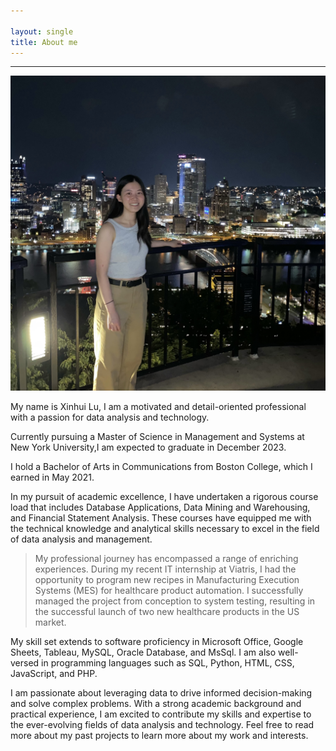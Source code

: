 ```yaml
---

layout: single
title: About me
---
```


---
![image 1](/image/About-phto.jpg)

My name is Xinhui Lu,  I am a motivated and detail-oriented professional with a passion for data analysis and technology. 
		
Currently pursuing a Master of Science in Management and Systems at New York University,I am expected to graduate in December 2023.
		
I hold a Bachelor of Arts in Communications from Boston College, which I earned in May 2021.

		
In my pursuit of academic excellence, I have undertaken a rigorous course load that includes Database
Applications, Data Mining and Warehousing, and Financial Statement Analysis. These courses have equipped me with
the technical knowledge and analytical skills necessary to excel in the field of data analysis and management.</p>
		

>My professional journey has encompassed a range of enriching experiences. During my recent IT internship at
Viatris, I had the opportunity to program new recipes in Manufacturing Execution Systems (MES) for healthcare
product automation. I successfully managed the project from conception to system testing, resulting in the
successful launch of two new healthcare products in the US market.


My skill set extends to software proficiency in Microsoft Office, Google Sheets, Tableau, MySQL, Oracle
Database, and MsSql. I am also well-versed in programming languages such as SQL, Python, HTML, CSS, JavaScript,
and PHP.

I am passionate about leveraging data to drive informed decision-making and solve complex problems. With a
strong academic background and practical experience, I am excited to contribute my skills and expertise to the
ever-evolving fields of data analysis and technology. Feel free to read more about my past projects
to learn more about my work and interests.
